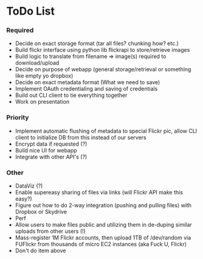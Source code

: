# ToDo List #

### Required ###

 + Decide on exact storage format (tar all files? chunking how? etc.)
 + Build flickr interface using python lib flickrapi to store/retrieve images
 + Build logic to translate from filename => image(s) required to download/upload
 + Decide on purpose of webapp (general storage/retrieval or something like empty yo dropbox)
 + Decide on exact metadata format (What we need to save)
 + Implement OAuth credentialing and saving of credentials
 + Build out CLI client to tie everything together
 + Work on presentation
 
### Priority ###

 + Implement automatic flushing of metadata to special Flickr pic, allow CLI client to initialize DB from this instead of our servers
 + Encrypt data if requested (?)
 + Build nice UI for webapp
 + Integrate with other API's (?)
 
### Other ###

 + DataViz (?)
 + Enable supereasy sharing of files via links (will Flickr API make this easy?)
 + Figure out how to do 2-way integration (pushing and pulling files) with Dropbox or Skydrive
 + Perf
 + Allow users to make files public and utilizing them in de-duping similar uploads from other users (!)
 + Mass-register 1M Flickr accounts, then upload 1TB of /dev/random via FUFlickr from thousands of micro EC2 instances (aka Fuck U, Flickr)
 + Don't do item above
